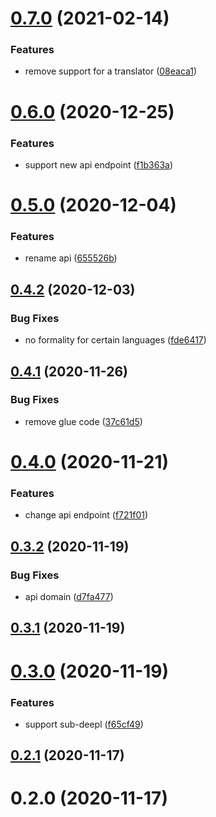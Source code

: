 # [0.7.0](https://github.com/geekdada/bob-plugin-deepl-translate/compare/v0.6.0...v0.7.0) (2021-02-14)


### Features

* remove support for a translator ([08eaca1](https://github.com/geekdada/bob-plugin-deepl-translate/commit/08eaca1c2a6152a4e321e859b05c36d16e2f9211))



# [0.6.0](https://github.com/geekdada/bob-plugin-deepl-translate/compare/v0.5.0...v0.6.0) (2020-12-25)


### Features

* support new api endpoint ([f1b363a](https://github.com/geekdada/bob-plugin-deepl-translate/commit/f1b363a1207aacaf0e9642ecc6ba0b9577f4a4c0))



# [0.5.0](https://github.com/geekdada/bob-plugin-deepl-translate/compare/v0.4.2...v0.5.0) (2020-12-04)


### Features

* rename api ([655526b](https://github.com/geekdada/bob-plugin-deepl-translate/commit/655526b410e6c3690b595633a868d149776cfc26))



## [0.4.2](https://github.com/geekdada/bob-plugin-deepl-translate/compare/v0.4.1...v0.4.2) (2020-12-03)


### Bug Fixes

* no formality for certain languages ([fde6417](https://github.com/geekdada/bob-plugin-deepl-translate/commit/fde6417c38424d8b55adae2be01187db78829095))



## [0.4.1](https://github.com/geekdada/bob-plugin-deepl-translate/compare/v0.4.0...v0.4.1) (2020-11-26)


### Bug Fixes

* remove glue code ([37c61d5](https://github.com/geekdada/bob-plugin-deepl-translate/commit/37c61d58db210958a67318a49dfe69c6075a6eb9))



# [0.4.0](https://github.com/geekdada/bob-plugin-deepl-translate/compare/v0.3.2...v0.4.0) (2020-11-21)


### Features

* change api endpoint ([f721f01](https://github.com/geekdada/bob-plugin-deepl-translate/commit/f721f0146d1a66e9528ac72704351c470d9dd691))



## [0.3.2](https://github.com/geekdada/bob-plugin-deepl-translate/compare/v0.3.1...v0.3.2) (2020-11-19)


### Bug Fixes

* api domain ([d7fa477](https://github.com/geekdada/bob-plugin-deepl-translate/commit/d7fa477099b6e0133b30652dfefd666ab4ebbdcc))



## [0.3.1](https://github.com/geekdada/bob-plugin-deepl-translate/compare/v0.3.0...v0.3.1) (2020-11-19)



# [0.3.0](https://github.com/geekdada/bob-plugin-deepl-translate/compare/v0.2.1...v0.3.0) (2020-11-19)


### Features

* support sub-deepl ([f65cf49](https://github.com/geekdada/bob-plugin-deepl-translate/commit/f65cf49dc4a50cef076a93f2f007ddf7ecc74fcb))



## [0.2.1](https://github.com/geekdada/bob-plugin-deepl-translate/compare/v0.2.0...v0.2.1) (2020-11-17)



# 0.2.0 (2020-11-17)



